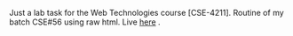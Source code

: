Just a lab task for the Web Technologies course [CSE-4211]. Routine of my batch CSE#56 using raw html.
Live [here](https://r03iul.github.io/Routine56/) .

